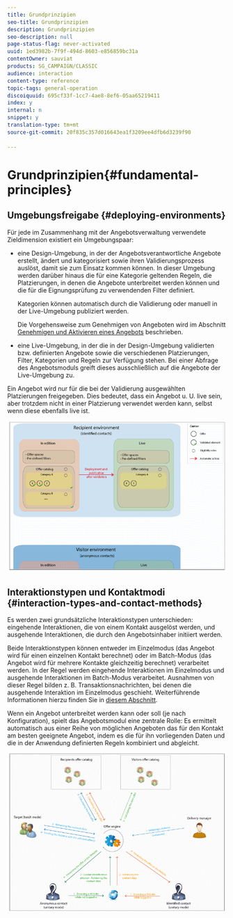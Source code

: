 ```yaml
---
title: Grundprinzipien
seo-title: Grundprinzipien
description: Grundprinzipien
seo-description: null
page-status-flag: never-activated
uuid: 1ed3982b-7f9f-494d-8603-e856859bc31a
contentOwner: sauviat
products: SG_CAMPAIGN/CLASSIC
audience: interaction
content-type: reference
topic-tags: general-operation
discoiquuid: 695cf33f-1cc7-4ae8-8ef6-05aa65219411
index: y
internal: n
snippet: y
translation-type: tm+mt
source-git-commit: 20f835c357d016643ea1f3209ee4dfb6d3239f90

---
```



# Grundprinzipien{#fundamental-principles}

## Umgebungsfreigabe {#deploying-environments}

Für jede im Zusammenhang mit der Angebotsverwaltung verwendete Zieldimension existiert ein Umgebungspaar:

* eine Design-Umgebung, in der der Angebotsverantwortliche Angebote erstellt, ändert und kategorisiert sowie ihren Validierungsprozess auslöst, damit sie zum Einsatz kommen können. In dieser Umgebung werden darüber hinaus die für eine Kategorie geltenden Regeln, die Platzierungen, in denen die Angebote unterbreitet werden können und die für die Eignungsprüfung zu verwendenden Filter definiert.

   Kategorien können automatisch durch die Validierung oder manuell in der Live-Umgebung publiziert werden.

   Die Vorgehensweise zum Genehmigen von Angeboten wird im Abschnitt [Genehmigen und Aktivieren eines Angebots](../../interaction/using/approving-and-activating-an-offer.md) beschrieben.

* eine Live-Umgebung, in der die in der Design-Umgebung validierten bzw. definierten Angebote sowie die verschiedenen Platzierungen, Filter, Kategorien und Regeln zur Verfügung stehen. Bei einer Abfrage des Angebotsmoduls greift dieses ausschließlich auf die Angebote der Live-Umgebung zu.

Ein Angebot wird nur für die bei der Validierung ausgewählten Platzierungen freigegeben. Dies bedeutet, dass ein Angebot u. U. live sein, aber trotzdem nicht in einer Platzierung verwendet werden kann, selbst wenn diese ebenfalls live ist.

![](assets/architecture_interaction1.png)

## Interaktionstypen und Kontaktmodi {#interaction-types-and-contact-methods}

Es werden zwei grundsätzliche Interaktionstypen unterschieden: eingehende Interaktionen, die von einem Kontakt ausgelöst werden, und ausgehende Interaktionen, die durch den Angebotsinhaber initiiert werden.

Beide Interaktionstypen können entweder im Einzelmodus (das Angebot wird für einen einzelnen Kontakt berechnet) oder im Batch-Modus (das Angebot wird für mehrere Kontakte gleichzeitig berechnet) verarbeitet werden. In der Regel werden eingehende Interaktionen im Einzelmodus und ausgehende Interaktionen im Batch-Modus verarbeitet. Ausnahmen von dieser Regel bilden z. B. Transaktionsnachrichten, bei denen die ausgehende Interaktion im Einzelmodus geschieht. Weiterführende Informationen hierzu finden Sie in [diesem Abschnitt](../../message-center/using/about-transactional-messaging.md).

Wenn ein Angebot unterbreitet werden kann oder soll (je nach Konfiguration), spielt das Angebotsmodul eine zentrale Rolle: Es ermittelt automatisch aus einer Reihe von möglichen Angeboten das für den Kontakt am besten geeignete Angebot, indem es die für ihn vorliegenden Daten und die in der Anwendung definierten Regeln kombiniert und abgleicht.

![](assets/architecture_interaction2.png)

